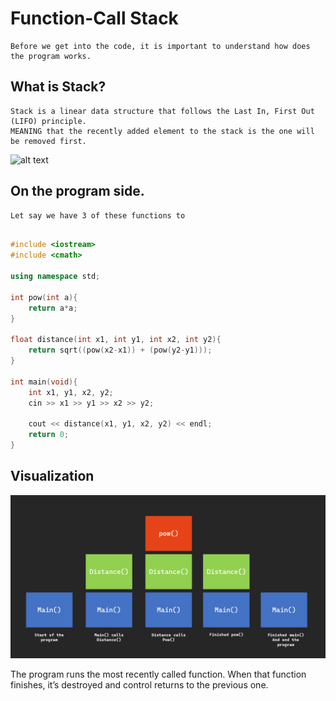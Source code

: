 # Function-Call Stack
    Before we get into the code, it is important to understand how does the program works.

## What is Stack?
    Stack is a linear data structure that follows the Last In, First Out (LIFO) principle.
    MEANING that the recently added element to the stack is the one will be removed first.

![alt text](https://logicmojo.com/assets/dist/new_pages/images/stack-in-data-structure.webp "Stack Example")

## On the program side.
    Let say we have 3 of these functions to
```C++

#include <iostream>
#include <cmath>

using namespace std;

int pow(int a){
    return a*a;
}

float distance(int x1, int y1, int x2, int y2){
    return sqrt((pow(x2-x1)) + (pow(y2-y1)));
}

int main(void){
    int x1, y1, x2, y2;
    cin >> x1 >> y1 >> x2 >> y2;
    
    cout << distance(x1, y1, x2, y2) << endl;
    return 0;
}
```

## Visualization
![alt text](https://github.com/Dojo-Dodo/Advanced-Programming-Resource/blob/main/Assets/Diagram-of-stack.png?raw=true "diagram of my program")

The program runs the most recently called function. When that function finishes, it’s destroyed and control returns to the previous one.